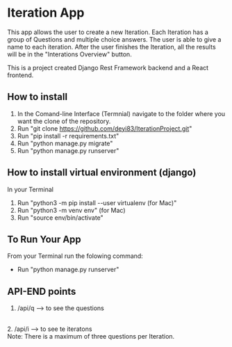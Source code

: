 # Iteration App

This app allows the user to create a new Iteration. Each Iteration has a group of Questions and multiple choice answers. The user is able to give a name to each iteration. After the user finishes the Iteration, all the results will be in the "Interations Overview" button.

This is a project created Django Rest Framework backend and a React frontend.

## How to install
1. In the Comand-line Interface (Termnial) navigate to the folder where you want the clone of the repository.<br>
2. Run "git clone https://github.com/deyi83/IterationProject.git"
3. Run "pip install -r requirements.txt"
4. Run "python manage.py migrate"
5. Run "python manage.py runserver"

## How to install virtual environment (django)
In your Terminal
1. Run "python3 -m pip install --user virtualenv (for Mac)"
2. Run "python3 -m venv env" (for Mac)
3. Run "source env/bin/activate"

## To Run Your App
From your Terminal run the folowing command:
- Run "python manage.py runserver"

## API-END points

1. /api/q  --> to see the questions
<br>
2. /api/i  --> to see te iteratons
<br>
Note: There is a maximum of three questions per Iteration.

